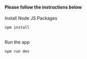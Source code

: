<h4>Please follow the instructions below</h4>
<p>Install Node JS Packages</p>
<code>npm install</code>
<br /><br />
<p>Run the app</p>
<code>npm run dev</code>

